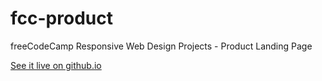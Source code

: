# fcc-product
freeCodeCamp Responsive Web Design Projects - Product Landing Page

[See it live on github.io](https://ivanvonchrist.github.io/fcc-product/)